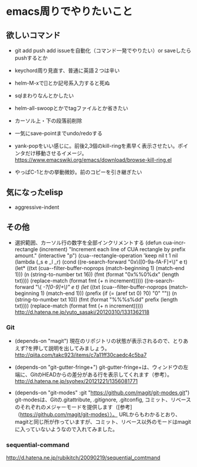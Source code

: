 # emacs周りでやりたいこと

## 欲しいコマンド
- git add push add issueを自動化（コマンド一発でやりたい）or saveしたらpushするとか

- keychord周り見直す、普通に英語２つは辛い

- helm-M-xで[]とか記号系入力すると死ぬ

- sqlまわりなんとかしたい

- helm-all-swoopとかでtagファイルとか省きたい

- カーソル上・下の段落前削除

- 一気にsave-pointまでundo/redoする

- yank-popをいい感じに。前後2,3個のkill-ringを素早く表示させたい。ポインタだけ移動させるイメージ。https://www.emacswiki.org/emacs/download/browse-kill-ring.el

- やっぱC-1とかの挙動微妙。前のコピーを引き継ぎたい


## 気になったelisp
- aggressive-indent





## その他
- 選択範囲、カーソル行の数字を全部インクリメントする
(defun cua-incr-rectangle (increment)
  "Increment each line of CUA rectangle by prefix amount."
  (interactive "p")
  (cua--rectangle-operation 'keep nil t 1 nil
     (lambda (_s e _l _r)
        (cond
         ((re-search-forward "0x\\([0-9a-fA-F]+\\)" e t)
          (let* ((txt (cua--filter-buffer-noprops (match-beginning 1) (match-end 1)))
                 (n (string-to-number txt 16))
                 (fmt (format "0x%%0%dx" (length txt))))
            (replace-match (format fmt (+ n increment)))))
         ((re-search-forward "\\( *-?[0-9]+\\)" e t)
          (let* ((txt (cua--filter-buffer-noprops (match-beginning 1) (match-end 1)))
                 (prefix (if (= (aref txt 0) ?0) "0" ""))
                 (n (string-to-number txt 10))
                 (fmt (format "%%%s%dd" prefix (length txt))))
            (replace-match (format fmt (+ n increment)))))
 http://d.hatena.ne.jp/yuto_sasaki/20120310/1331362118


### Git
- (depends-on "magit")
現在のリポジトリの状態が表示されるので、とりあえず?を押して説明を出してみましょう。
http://qiita.com/takc923/items/c7a11ff30caedc4c5ba7

- (depends-on "git-gutter-fringe+")
git-gutter-fringe+は、ウィンドウの左端に、GitのHEADからの差分がある行を表示してくれます（参考）。
http://d.hatena.ne.jp/syohex/20121221/1356081771

- (depends-on "git-modes" :git "https://github.com/magit/git-modes.git")
git-modesは、Gitの.gitattribute, .gitignore, .gitconfig, コミット、リベースのそれぞれのメジャーモードを提供します（[参考]（https://github.com/magit/git-modes））。
URLからもわかるとおり、magitと同じ所が作っていますが、コミット、リベース以外のモードはmagitに入っていないようなので入れてみました。

### sequential-command
http://d.hatena.ne.jp/rubikitch/20090219/sequential_comtmand
